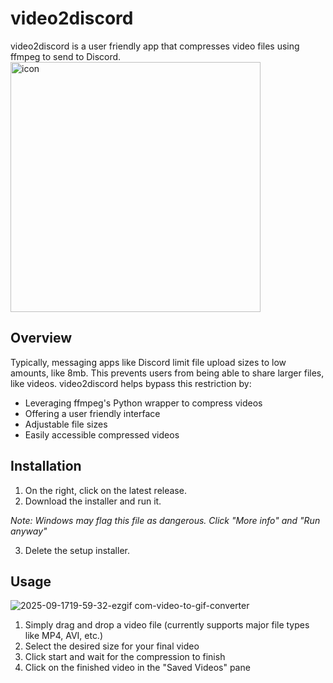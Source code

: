 # video2discord
video2discord is a user friendly app that compresses video files using ffmpeg to send to Discord.
<img width="400" height="400" alt="icon" src="https://github.com/user-attachments/assets/9dffa6db-2023-4d3e-b132-559035722258" />

## Overview

Typically, messaging apps like Discord limit file upload sizes to low amounts, like 8mb. This prevents users from being able to share larger files, like videos.
video2discord helps bypass this restriction by:
- Leveraging ffmpeg's Python wrapper to compress videos
- Offering a user friendly interface
- Adjustable file sizes
- Easily accessible compressed videos

## Installation
1. On the right, click on the latest release.
2. Download the installer and run it.
   
*Note: Windows may flag this file as dangerous. Click "More info" and "Run anyway"*

3. Delete the setup installer.

## Usage
![2025-09-1719-59-32-ezgif com-video-to-gif-converter](https://github.com/user-attachments/assets/ea575a4c-23cf-4478-8528-d8a9de090dd9)

1. Simply drag and drop a video file (currently supports major file types like MP4, AVI, etc.)
2. Select the desired size for your final video
3. Click start and wait for the compression to finish
4. Click on the finished video in the "Saved Videos" pane
